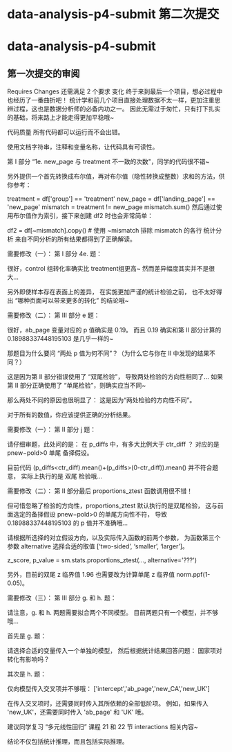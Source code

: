 # data-analysis-p4-submit 第二次提交
# data-analysis-p4-submit
## 第一次提交的审阅
Requires Changes
还需满足 2 个要求 变化
终于来到最后一个项目，想必过程中也经历了一番曲折吧！
统计学和前几个项目直接处理数据不太一样，更加注重思辨过程，这也是数据分析师的必备内功之一。
因此无需过于匆忙，只有打下扎实的基础，将来路上才能走得更加平稳哦~

代码质量
所有代码都可以运行而不会出错。

使用文档字符串，注释和变量名称，让代码具有可读性。

第 I 部分 “1e. new_page 与 treatment 不一致的次数"，同学的代码很不错~

另外提供一个首先转换成布尔值，再对布尔值（隐性转换成整数）求和的方法，供你参考：

treatment = df['group'] == 'treatment'
new_page  = df['landing_page'] == 'new_page'
mismatch  = treatment != new_page
mismatch.sum()
然后通过使用布尔值作为索引，接下来创建 df2 时也会非常简单：

df2 = df[~mismatch].copy() # 使用 ~mismatch 排除 mismatch 的各行
统计分析
来自不同分析的所有结果都得到了正确解读。

需要修改（一）：
第 I 部分 4e. 题：

很好，control 组转化率确实比 treatment组更高~
然而差异幅度其实并不是很大…

另外即使样本存在表面上的差异，
在实施更加严谨的统计检验之前，
也不太好得出 “哪种页面可以带来更多的转化” 的结论哦~

需要修改（二）：
第 III 部分 e 题：

很好，ab_page 变量对应的 p 值确实是 0.19。
而且 0.19 确实和第 II 部分计算的 0.18988337448195103 是几乎一样的~

那题目为什么要问 “两处 p 值为何不同”？（为什么它与你在 II 中发现的结果不同？）

这是因为第 II 部分错误使用了 “双尾检验”，
导致两处检验的方向性相同了…
如果第 II 部分正确使用了 “单尾检验”，则确实应当不同~

那么两处不同的原因也很明显了：
这是因为“两处检验的方向性不同”。

对于所有的数值，你应该提供正确的分析结果。

需要修改（一）：
第 II 部分 j 题：

请仔细审题，此处问的是：
在 p_diffs 中，有多大比例大于 ctr_diff ？
对应的是 pnew−pold>0 单尾 备择假设。

目前代码 (p_diffs<ctr_diff).mean()+(p_diffs>(0-ctr_diff)).mean() 并不符合题意，
实际上执行的是 双尾 检验哦…

需要修改（二）：
第 II 部分最后 proportions_ztest 函数调用很不错！

但可惜忽略了检验的方向性，proportions_ztest 默认执行的是双尾检验，
这与前面选定的备择假设 pnew−pold>0 的单尾方向性不符，
导致 0.18988337448195103 的 p 值并不准确哦…

请根据所选择的对立假设方向，以及实际传入函数的前两个参数，
为函数第三个参数 alternative 选择合适的取值 [‘two-sided’, ‘smaller’, ‘larger’]。

z_score, p_value = sm.stats.proportions_ztest(..., alternative='???')

另外，目前的双尾 z 临界值 1.96
也需要改为计算单尾 z 临界值 norm.ppf(1-0.05)。

需要修改（三）：
第 III 部分 g. 和 h. 题：

请注意，g. 和 h. 两题需要拟合两个不同模型。
目前两题只有一个模型，并不够哦…

首先是 g. 题：

请选择合适的变量传入一个单独的模型，
然后根据统计结果回答问题：
国家项对转化有影响吗？

其次是 h. 题：

仅向模型传入交叉项并不够哦：
['intercept','ab_page','new_CA','new_UK']

在传入交叉项时，还需要同时传入其所依赖的全部低阶项。
例如，如果传入 'new_UK'，还需要同时传入 'ab_page' 和 'UK' 哦。

建议同学复习 “多元线性回归” 课程 21 和 22 节 interactions 相关内容~

结论不仅包括统计推理，而且包括实际推理。
